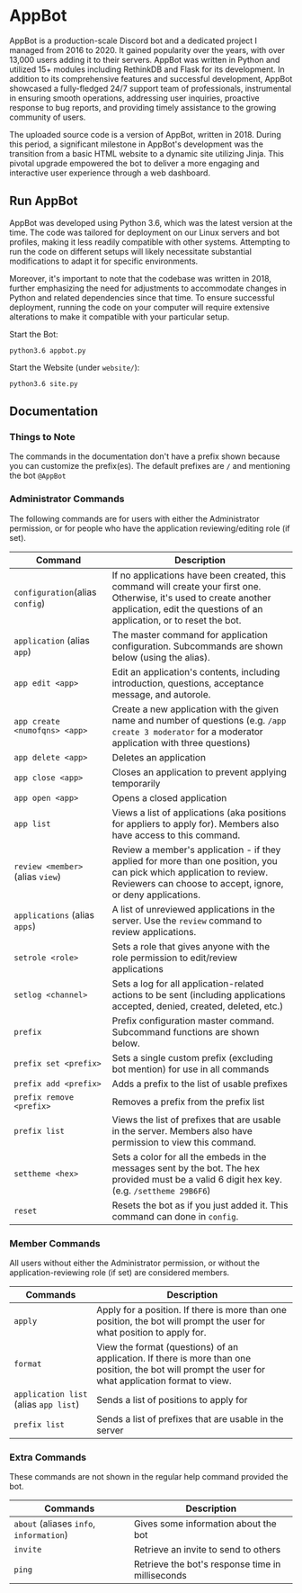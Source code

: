# AppBot
AppBot is a production-scale Discord bot and a dedicated project I managed from 2016 to 2020. It gained popularity over the years, with over 13,000 users adding it to their servers. AppBot was written in Python and utilized 15+ modules including RethinkDB and Flask for its development. In addition to its comprehensive features and successful development, AppBot showcased a fully-fledged 24/7 support team of professionals, instrumental in ensuring smooth operations, addressing user inquiries, proactive response to bug reports, and providing timely assistance to the growing community of users. 

The uploaded source code is a version of AppBot, written in 2018. During this period, a significant milestone in AppBot's development was the transition from a basic HTML website to a dynamic site utilizing Jinja. This pivotal upgrade empowered the bot to deliver a more engaging and interactive user experience through a web dashboard.

## Run AppBot
AppBot was developed using Python 3.6, which was the latest version at the time. The code was tailored for deployment on our Linux servers and bot profiles, making it less readily compatible with other systems. Attempting to run the code on different setups will likely necessitate substantial modifications to adapt it for specific environments.

Moreover, it's important to note that the codebase was written in 2018, further emphasizing the need for adjustments to accommodate changes in Python and related dependencies since that time. To ensure successful deployment, running the code on your computer will require extensive alterations to make it compatible with your particular setup.

Start the Bot:
```
python3.6 appbot.py
```
Start the Website (under `website/`):
```
python3.6 site.py
```
## Documentation
### Things to Note
The commands in the documentation don't have a prefix shown because you can customize the prefix(es). The default prefixes are `/` and mentioning the bot `@AppBot`
### Administrator Commands
The following commands are for users with either the Administrator permission, or for people who have the application reviewing/editing role (if set).

|  Command | Description  |
| -------------------- | ------------ |
| `configuration`(alias `config`)  | If no applications have been created, this command will create your first one. Otherwise, it's used to create another application, edit the questions of an application, or to reset the bot. |
| `application`  (alias `app`) |  The master command for application configuration. Subcommands are shown below (using the alias).  |
| `app edit <app>`  |  Edit an application's contents, including introduction, questions, acceptance message, and autorole. |
| `app create <numofqns> <app>`  |  Create a new application with the given name and number of questions (e.g. `/app create 3 moderator` for a moderator application with three questions) |
| `app delete <app>`  | Deletes an application |
| `app close <app>`  | Closes an application to prevent applying temporarily |
| `app open <app>`  | Opens a closed application |
| `app list`  | Views a list of applications (aka positions for appliers to apply for). Members also have access to this command.  |
| `review <member> `(alias `view`)  | Review a member's application - if they applied for more than one position, you can pick which application to review. Reviewers can choose to accept, ignore, or deny applications.  |
| `applications` (alias `apps`)  |  A list of unreviewed applications in the server. Use the `review` command to review applications. |
| `setrole <role>`  | Sets a role that gives anyone with the role permission to edit/review applications |
| `setlog <channel>`  | Sets a log for all application-related actions to be sent (including applications accepted, denied, created, deleted, etc.) |
| `prefix `  |  Prefix configuration master command. Subcommand functions are shown below. |
| `prefix set <prefix>`  | Sets a single custom prefix (excluding bot mention) for use in all commands  |
| `prefix add <prefix>`  | Adds a prefix to the list of usable prefixes  |
| `prefix remove <prefix> `  | Removes a prefix from the prefix list  |
| `prefix list` | Views the list of prefixes that are usable in the server. Members also have permission to view this command. |
| `settheme <hex>` | Sets a color for all the embeds in the messages sent by the bot. The hex provided must be a valid 6 digit hex key. (e.g. `/settheme 29B6F6`) |
| `reset` | Resets the bot as if you just added it. This command can done in `config`. |

### Member Commands
All users without either the Administrator permission, or without the application-reviewing role (if set) are considered members.

| Commands | Description |
|----|--|
| `apply` | Apply for a position. If there is more than one position, the bot will prompt the user for what position to apply for. |
| `format` | View the format (questions) of an application. If there is more than one position, the bot will prompt the user for what application format to view. |
| `application list` (alias `app list`) | Sends a list of positions to apply for |
| `prefix list` | Sends a list of prefixes that are usable in the server |

### Extra Commands
These commands are not shown in the regular help command provided the bot.

| Commands  | Description |
| ------------ | ------------ |
| `about` (aliases `info`, `information`)  | Gives some information about the bot  |
| `invite` | Retrieve an invite to send to others |
| `ping`  | Retrieve the bot's response time in milliseconds |
